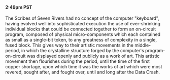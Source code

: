 #### 2:49pm PST

The Scribes of Seven Rivers had no concept of the computer "keyboard", having evolved well into sophisticated execution the use of ever-shrinking individual blocks that could be connected together to form an on-circuit program, composed of physical micro-components which each contained as small as a single-bit token, to any greatness of complexity in a single, fused block. This gives way to their artistic movements in the middle-period, in which the crystalline structure forged by the computer's program-on-circuit was displayed openly and publicly as a work of art. This artistic movement then flourishes during the period, until the time of the first copper shortage, upon which time it was the works of art which were most revered, sought after, and fought over, until and long after the Data Crash. 
